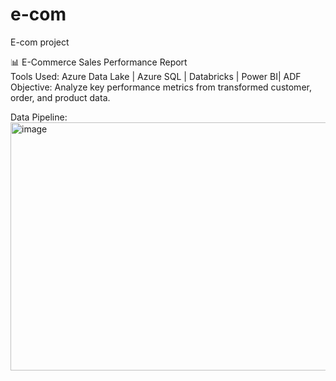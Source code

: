 # e-com
E-com project 

📊 E-Commerce Sales Performance Report	
Tools Used: Azure Data Lake | Azure SQL | Databricks | Power BI| ADF
Objective: Analyze key performance metrics from transformed customer, order, and product data.

Data Pipeline:
<img width="1004" height="397" alt="image" src="https://github.com/user-attachments/assets/69b6364d-ac65-4408-8bfa-8aa0fa457dab" />

